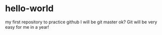# hello-world
my first repository to practice github
I will be git master
ok?
Git will be very easy for me in a year!
